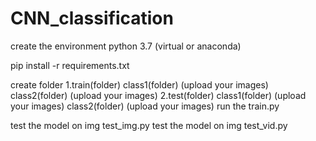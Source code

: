 # CNN_classification

create the environment python 3.7 (virtual or anaconda)

pip install -r requirements.txt

create folder
     1.train(folder)
            class1(folder) (upload your images)
            class2(folder) (upload your images)
     2.test(folder)
            class1(folder)  (upload your images)
            class2(folder)  (upload your images)
run the train.py

test the model on img test_img.py
test the model on img test_vid.py
